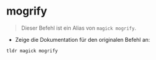 # mogrify

> Dieser Befehl ist ein Alias von `magick mogrify`.

- Zeige die Dokumentation für den originalen Befehl an:

`tldr magick mogrify`

